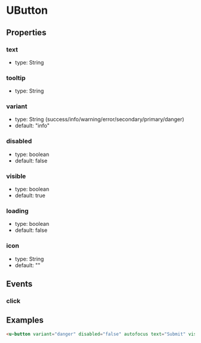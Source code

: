# UButton

## Properties

### text

* type: String

### tooltip

* type: String

### variant

* type: String (success/info/warning/error/secondary/primary/danger)
* default: "info"

### disabled

* type: boolean
* default: false

### visible

* type: boolean
* default: true

### loading

* type: boolean
* default: false

### icon
* type: String
* default: ""


## Events

### click

## Examples

```html
<u-button variant="danger" disabled="false" autofocus text="Submit" visible="true" @click="" loading="true" />
```
